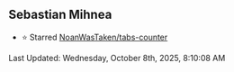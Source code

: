 <h2>Sebastian Mihnea</h2>

<!--RECENT_ACTIVITY:start-->
- ⭐ Starred [NoanWasTaken/tabs-counter](https://github.com/NoanWasTaken/tabs-counter)<br>
<!--RECENT_ACTIVITY:end-->
<!--RECENT_ACTIVITY:last_update-->
Last Updated: Wednesday, October 8th, 2025, 8:10:08 AM
<!--RECENT_ACTIVITY:last_update_end-->

<!---LOL-STATS-START-HERE--->
<!---LOL-STATS-END-HERE--->

